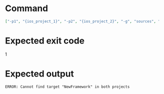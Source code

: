 # Command
```json
["-p1", "{ios_project_1}", "-p2", "{ios_project_2}", "-g", "sources", "-t", "NewFramework", "-v"]
```

# Expected exit code
1

# Expected output
```
ERROR: Cannot find target "NewFramework" in both projects

```
